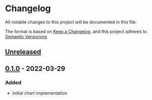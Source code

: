 # Changelog

All notable changes to this project will be documented in this file.

The format is based on [Keep a Changelog](https://keepachangelog.com/en/1.0.0/),
and this project adheres to [Semantic Versioning](https://semver.org/spec/v2.0.0.html).

## [Unreleased]

## [0.1.0] - 2022-03-29

### Added

- Initial chart implementation

[Unreleased]: https://github.com/giantswarm/cluster-vsphere/compare/v0.1.0...HEAD
[0.1.0]: https://github.com/giantswarm/cluster-vsphere/releases/tag/v0.1.0
